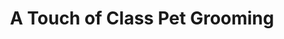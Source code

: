---
title: "A Touch of Class Pet Grooming"
url: /apache-junction/a-touch-of-class-pet-grooming/
shop: Tiersalon
---